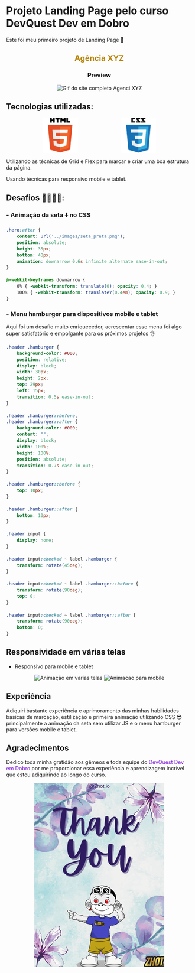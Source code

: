 # Projeto Landing Page pelo curso DevQuest Dev em Dobro

Este foi meu primeiro projeto de Landing Page 🚀 

<div align="center">  
    <h2 style="color: darkgoldenrod">Agência XYZ</h2>
    <h3 >Preview</h3>


<img src="./Gif/Animacao-site.gif" alt="Gif do site completo Agenci XYZ">

</div>

## Tecnologias utilizadas:

<div align="center" >
    <figure style="display: flex; justify-content: space-around; text-align:center; align-items: center;">
        <img src="./Gif/html5.jpeg" alt="Html 5">
        <img src="./Gif/css3.jpg" alt="Css 3">
    </figure>
</div>

Utilizando as técnicas de Grid e Flex para marcar e criar uma boa estrutura da página. 

Usando técnicas para responsivo mobile e tablet.


## Desafios 🦾🙅🏻‍♀️:


### - Animação da seta ⬇️ no CSS

```css
.hero:after {
    content: url('../images/seta_preta.png');
    position: absolute;
    height: 35px;
    bottom: 40px;
    animation: downarrow 0.6s infinite alternate ease-in-out;
}

@-webkit-keyframes downarrow {
    0% { -webkit-transform: translate(0); opacity: 0.4; }
    100% { -webkit-transform: translateY(0.4em); opacity: 0.9; }
}
```

### - Menu hamburger para dispositivos mobile e tablet

Aqui foi um desafio muito enriquecedor, acrescentar esse menu foi algo super satisfatório e empolgante para os próximos projetos 👌

```css
.header .hamburger {
    background-color: #000;
    position: relative;
    display: block;
    width: 30px;
    height: 2px;
    top: 29px;
    left: 15px;
    transition: 0.5s ease-in-out;
}

.header .hamburger::before, 
.header .hamburger::after {
    background-color: #000;
    content: "";
    display: block;
    width: 100%;
    height: 100%;
    position: absolute;
    transition: 0.7s ease-in-out;
}

.header .hamburger::before {
    top: 10px;
}

.header .hamburger::after {
    bottom: 10px;
}

.header input {
    display: none;
}

.header input:checked ~ label .hamburger {
    transform: rotate(45deg);
}

.header input:checked ~ label .hamburger::before {
    transform: rotate(90deg);
    top: 0;
}

.header input:checked ~ label .hamburger::after {
    transform: rotate(90deg);
    bottom: 0;
}
```

## Responsividade em várias telas

- Responsivo para mobile e tablet

<div align="center">

<img src="./Gif/Animacao-varias-medias.gif" alt="Animação em varias telas">

<img src="./Gif/Animacao-mobile.gif" alt="Animacao para mobile">

</div>

## Experiência

Adiquiri bastante experiência e aprimoramento das minhas habilidades básicas de marcação, estilização e primeira animação utilizando CSS 😎 principalmente a animação da seta sem utilizar JS e o menu hamburger para versões mobile e tablet.

## Agradecimentos

<p>Dedico toda minha gratidão aos gêmeos e toda equipe do <span style="color: rgb(125, 25, 218);">DevQuest Dev em Dobro</span> por me proporcionar essa experiência e aprendizagem incrível que estou adiquirindo ao longo do curso.</p>


<div align="center">

![alt text](image.png)

</div>